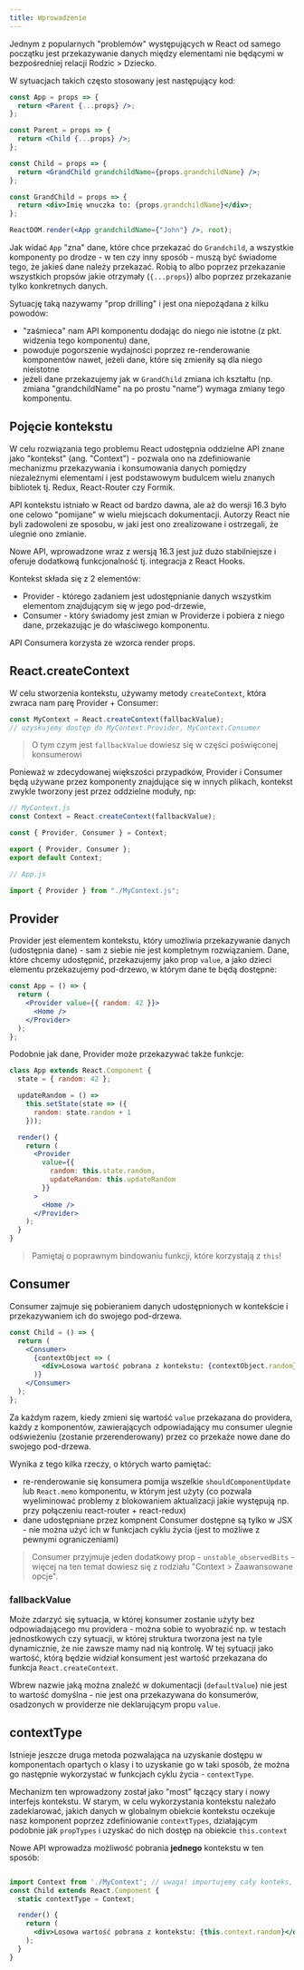 ```yaml
---
title: Wprowadzenie
---
```


Jednym z popularnych "problemów" występujących w React od samego początku jest przekazywanie danych między elementami nie będącymi w bezpośredniej relacji Rodzic > Dziecko.

W sytuacjach takich często stosowany jest następujący kod:

```jsx
const App = props => {
  return <Parent {...props} />;
};

const Parent = props => {
  return <Child {...props} />;
};

const Child = props => {
  return <GrandChild grandchildName={props.grandchildName} />;
};

const GrandChild = props => {
  return <div>Imię wnuczka to: {props.grandchildName}</div>;
};

ReactDOM.render(<App grandchildName={"John"} />, root);
```

Jak widać `App` "zna" dane, które chce przekazać do `Grandchild`, a wszystkie komponenty po drodze - w ten czy inny sposób - muszą być świadome tego, że jakieś dane należy przekazać. Robią to albo poprzez przekazanie wszystkich propsów jakie otrzymały (`{...props`}) albo poprzez przekazanie tylko konkretnych danych.

Sytuację taką nazywamy "prop drilling" i jest ona niepożądana z kilku powodów:

- "zaśmieca" nam API komponentu dodając do niego nie istotne (z pkt. widzenia tego komponentu) dane,
- powoduje pogorszenie wydajności poprzez re-renderowanie komponentów nawet, jeżeli dane, które się zmieniły są dla niego nieistotne
- jeżeli dane przekazujemy jak w `GrandChild` zmiana ich kształtu (np. zmiana "grandchildName" na po prostu "name") wymaga zmiany tego komponentu.

## Pojęcie kontekstu

W celu rozwiązania tego problemu React udostępnia oddzielne API znane jako "kontekst" (ang. "Context") - pozwala ono na zdefiniowanie mechanizmu przekazywania i konsumowania danych pomiędzy niezależnymi elementami i jest podstawowym budulcem wielu znanych bibliotek tj. Redux, React-Router czy Formik.

API kontekstu istniało w React od bardzo dawna, ale aż do wersji 16.3 było one celowo "pomijane" w wielu miejscach dokumentacji. Autorzy React nie byli zadowoleni ze sposobu, w jaki jest ono zrealizowane i ostrzegali, że ulegnie ono zmianie.

Nowe API, wprowadzone wraz z wersją 16.3 jest już dużo stabilniejsze i oferuje dodatkową funkcjonalność tj. integracja z React Hooks.

Kontekst składa się z 2 elementów:

- Provider - którego zadaniem jest udostępnianie danych wszystkim elementom znajdującym się w jego pod-drzewie,
- Consumer - który świadomy jest zmian w Providerze i pobiera z niego dane, przekazując je do właściwego komponentu.

API Consumera korzysta ze wzorca render props.

## React.createContext

W celu stworzenia kontekstu, używamy metody `createContext`, która zwraca nam parę Provider + Consumer:

```jsx
const MyContext = React.createContext(fallbackValue);
// uzyskujemy dostęp do MyContext.Provider, MyContext.Consumer
```

> O tym czym jest `fallbackValue` dowiesz się w części poświęconej konsumerowi

Ponieważ w zdecydowanej większości przypadków, Provider i Consumer będą używane przez komponenty znajdujące się w innych plikach, kontekst zwykle tworzony jest przez oddzielne moduły, np:

```jsx
// MyContext.js
const Context = React.createContext(fallbackValue);

const { Provider, Consumer } = Context;

export { Provider, Consumer };
export default Context;

// App.js

import { Provider } from "./MyContext.js";
```

## Provider

Provider jest elementem kontekstu, który umożliwia przekazywanie danych (udostępnia dane) - sam z siebie nie jest kompletnym rozwiązaniem. Dane, które chcemy udostępnić, przekazujemy jako prop `value`, a jako dzieci elementu przekazujemy pod-drzewo, w którym dane te będą dostępne:

```jsx
const App = () => {
  return (
    <Provider value={{ random: 42 }}>
      <Home />
    </Provider>
  );
};
```

Podobnie jak dane, Provider może przekazywać także funkcje:

```jsx
class App extends React.Component {
  state = { random: 42 };

  updateRandom = () =>
    this.setState(state => ({
      random: state.random + 1
    }));

  render() {
    return (
      <Provider
        value={{
          random: this.state.random,
          updateRandom: this.updateRandom
        }}
      >
        <Home />
      </Provider>
    );
  }
}
```

> Pamiętaj o poprawnym bindowaniu funkcji, które korzystają z `this`!

## Consumer

Consumer zajmuje się pobieraniem danych udostępnionych w kontekście i przekazywaniem ich do swojego pod-drzewa.

```jsx
const Child = () => {
  return (
    <Consumer>
      {contextObject => (
        <div>Losowa wartość pobrana z kontekstu: {contextObject.random}</div>
      )}
    </Consumer>
  );
};
```

Za każdym razem, kiedy zmieni się wartość `value` przekazana do providera, każdy z komponentów, zawierających odpowiadający mu consumer ulegnie odświeżeniu (zostanie przerenderowany) przez co przekaże nowe dane do swojego pod-drzewa.

Wynika z tego kilka rzeczy, o których warto pamiętać:

- re-renderowanie się konsumera pomija wszelkie `shouldComponentUpdate` lub `React.memo` komponentu, w którym jest użyty (co pozwala wyeliminować problemy z blokowaniem aktualizacji jakie występują np. przy połączeniu react-router + react-redux)
- dane udostępniane przez kompnent Consumer dostępne są tylko w JSX - nie można użyć ich w funkcjach cyklu życia (jest to możliwe z pewnymi ograniczeniami)

> Consumer przyjmuje jeden dodatkowy prop - `unstable_observedBits` - więcej na ten temat dowiesz się z rodziału "Context > Zaawansowane opcje".

### fallbackValue

Może zdarzyć się sytuacja, w której konsumer zostanie użyty bez odpowiadającego mu providera - można sobie to wyobrazić np. w testach jednostkowych czy sytuacji, w której struktura tworzona jest na tyle dynamicznie, że nie zawsze mamy nad nią kontrolę. W tej sytuacji jako wartość, którą będzie widział konsument jest wartość przekazana do funkcja `React.createContext`.

Wbrew nazwie jaką można znaleźć w dokumentacji (`defaultValue`) nie jest to wartość domyślna - nie jest ona przekazywana do konsumerów, osadzonych w providerze nie deklarującym propu `value`.

## contextType

Istnieje jeszcze druga metoda pozwalająca na uzyskanie dostępu w komponentach opartych o klasy i to uzyskanie go w taki sposób, że można go następnie wykorzystać w funkcjach cyklu życia - `contextType`.

Mechanizm ten wprowadzony został jako "most" łączący stary i nowy interfejs kontekstu. W starym, w celu wykorzystania kontekstu należało zadeklarować, jakich danych w globalnym obiekcie kontekstu oczekuje nasz komponent poprzez zdefiniowanie `contextTypes`, działającym podobnie jak `propTypes` i uzyskać do nich dostęp na obiekcie `this.context`

Nowe API wprowadza możliwość pobrania **jednego** kontekstu w ten sposób:

```jsx

import Context from './MyContext'; // uwaga! importujemy cały konteks, nie tylko konsumera!
const Child extends React.Component {
  static contextType = Context;

  render() {
    return (
      <div>Losowa wartość pobrana z kontekstu: {this.context.random}</div>
    );
  }
}
```
